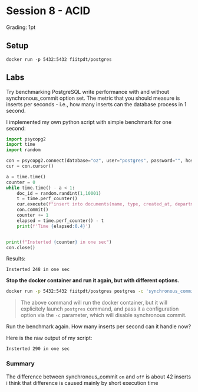 # Session 8 - ACID

Grading: 1pt

## Setup

```
docker run -p 5432:5432 fiitpdt/postgres
```

## Labs

Try benchmarking PostgreSQL write performance with and without synchronous_commit option set.
The metric that you should measure is inserts per seconds - i.e., how many inserts can the database process in 1 second.

I implemented my own python script with simple benchmark for one second:
```python
import psycopg2
import time
import random

con = psycopg2.connect(database="oz", user="postgres", password="", host="127.0.0.1", port="5432")
cur = con.cursor()

a = time.time()
counter = 0
while time.time() - a < 1:
    doc_id = random.randint(1,10001)
    t = time.perf_counter()
    cur.execute(f"insert into documents(name, type, created_at, department, contracted_amount) values ('Generated doc {doc_id}', 'MyType', now(), 'Department #{doc_id}', {doc_id})")
    con.commit()
    counter += 1 
    elapsed = time.perf_counter() - t
    print(f'Time {elapsed:0.4}')


print(f"Insterted {counter} in one sec")
con.close()
```

Results:
```
Insterted 248 in one sec
```

**Stop the docker container and run it again, but with different options.**

```sh
docker run -p 5432:5432 fiitpdt/postgres postgres -c 'synchronous_commit=off'
```

> The above command will run the docker container, but it will explicitely launch  `postgres` command, and pass it a configuration option via the `-c` parameter, which will disable synchronous commit.

Run the benchmark again. How many inserts per second can it handle now?

Here is the raw output of my script:
```
Insterted 290 in one sec
```

### Summary
The difference between synchronous_commit `on` and `off` is about 42 inserts i think that difference is caused mainly by short execution time